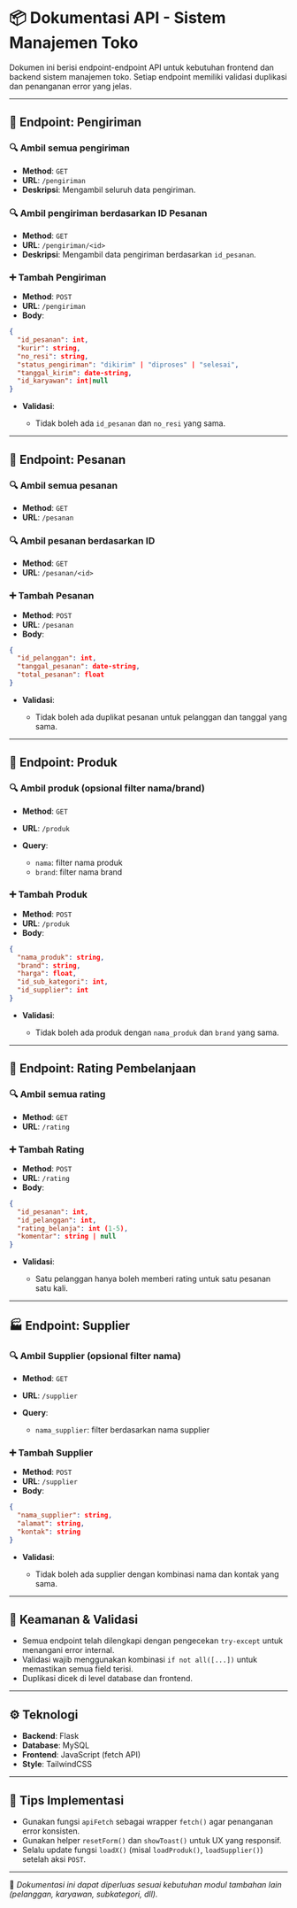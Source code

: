 # 📦 Dokumentasi API - Sistem Manajemen Toko

Dokumen ini berisi endpoint-endpoint API untuk kebutuhan frontend dan backend sistem manajemen toko. Setiap endpoint memiliki validasi duplikasi dan penanganan error yang jelas.

---

## 📮 Endpoint: Pengiriman

### 🔍 Ambil semua pengiriman

* **Method**: `GET`
* **URL**: `/pengiriman`
* **Deskripsi**: Mengambil seluruh data pengiriman.

### 🔍 Ambil pengiriman berdasarkan ID Pesanan

* **Method**: `GET`
* **URL**: `/pengiriman/<id>`
* **Deskripsi**: Mengambil data pengiriman berdasarkan `id_pesanan`.

### ➕ Tambah Pengiriman

* **Method**: `POST`
* **URL**: `/pengiriman`
* **Body**:

```json
{
  "id_pesanan": int,
  "kurir": string,
  "no_resi": string,
  "status_pengiriman": "dikirim" | "diproses" | "selesai",
  "tanggal_kirim": date-string,
  "id_karyawan": int|null
}
```

* **Validasi**:

  * Tidak boleh ada `id_pesanan` dan `no_resi` yang sama.

---

## 🛒 Endpoint: Pesanan

### 🔍 Ambil semua pesanan

* **Method**: `GET`
* **URL**: `/pesanan`

### 🔍 Ambil pesanan berdasarkan ID

* **Method**: `GET`
* **URL**: `/pesanan/<id>`

### ➕ Tambah Pesanan

* **Method**: `POST`
* **URL**: `/pesanan`
* **Body**:

```json
{
  "id_pelanggan": int,
  "tanggal_pesanan": date-string,
  "total_pesanan": float
}
```

* **Validasi**:

  * Tidak boleh ada duplikat pesanan untuk pelanggan dan tanggal yang sama.

---

## 🧴 Endpoint: Produk

### 🔍 Ambil produk (opsional filter nama/brand)

* **Method**: `GET`
* **URL**: `/produk`
* **Query**:

  * `nama`: filter nama produk
  * `brand`: filter nama brand

### ➕ Tambah Produk

* **Method**: `POST`
* **URL**: `/produk`
* **Body**:

```json
{
  "nama_produk": string,
  "brand": string,
  "harga": float,
  "id_sub_kategori": int,
  "id_supplier": int
}
```

* **Validasi**:

  * Tidak boleh ada produk dengan `nama_produk` dan `brand` yang sama.

---

## 🌟 Endpoint: Rating Pembelanjaan

### 🔍 Ambil semua rating

* **Method**: `GET`
* **URL**: `/rating`

### ➕ Tambah Rating

* **Method**: `POST`
* **URL**: `/rating`
* **Body**:

```json
{
  "id_pesanan": int,
  "id_pelanggan": int,
  "rating_belanja": int (1-5),
  "komentar": string | null
}
```

* **Validasi**:

  * Satu pelanggan hanya boleh memberi rating untuk satu pesanan satu kali.

---

## 🏭 Endpoint: Supplier

### 🔍 Ambil Supplier (opsional filter nama)

* **Method**: `GET`
* **URL**: `/supplier`
* **Query**:

  * `nama_supplier`: filter berdasarkan nama supplier

### ➕ Tambah Supplier

* **Method**: `POST`
* **URL**: `/supplier`
* **Body**:

```json
{
  "nama_supplier": string,
  "alamat": string,
  "kontak": string
}
```

* **Validasi**:

  * Tidak boleh ada supplier dengan kombinasi nama dan kontak yang sama.

---

## 🔐 Keamanan & Validasi

* Semua endpoint telah dilengkapi dengan pengecekan `try-except` untuk menangani error internal.
* Validasi wajib menggunakan kombinasi `if not all([...])` untuk memastikan semua field terisi.
* Duplikasi dicek di level database dan frontend.

---

## ⚙️ Teknologi

* **Backend**: Flask
* **Database**: MySQL
* **Frontend**: JavaScript (fetch API)
* **Style**: TailwindCSS

---

## 📌 Tips Implementasi

* Gunakan fungsi `apiFetch` sebagai wrapper `fetch()` agar penanganan error konsisten.
* Gunakan helper `resetForm()` dan `showToast()` untuk UX yang responsif.
* Selalu update fungsi `loadX()` (misal `loadProduk()`, `loadSupplier()`) setelah aksi `POST`.

---

📄 *Dokumentasi ini dapat diperluas sesuai kebutuhan modul tambahan lain (pelanggan, karyawan, subkategori, dll).*
